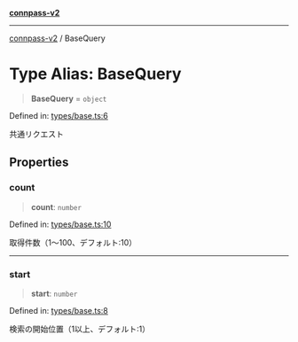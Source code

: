 [**connpass-v2**](../README.md)

***

[connpass-v2](../globals.md) / BaseQuery

# Type Alias: BaseQuery

> **BaseQuery** = `object`

Defined in: [types/base.ts:6](https://github.com/ryohidaka/node-connpass/blob/3b8143bd38fb6f71640f8b4640bd0b7d3330fd98/src/types/base.ts#L6)

共通リクエスト

## Properties

### count

> **count**: `number`

Defined in: [types/base.ts:10](https://github.com/ryohidaka/node-connpass/blob/3b8143bd38fb6f71640f8b4640bd0b7d3330fd98/src/types/base.ts#L10)

取得件数（1〜100、デフォルト:10）

***

### start

> **start**: `number`

Defined in: [types/base.ts:8](https://github.com/ryohidaka/node-connpass/blob/3b8143bd38fb6f71640f8b4640bd0b7d3330fd98/src/types/base.ts#L8)

検索の開始位置（1以上、デフォルト:1）
